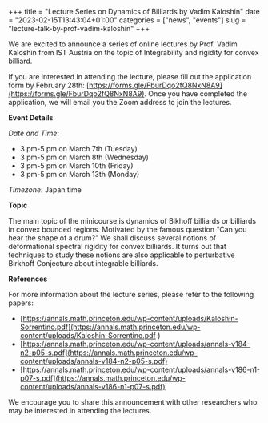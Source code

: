 +++
title = "Lecture Series on Dynamics of Billiards by Vadim Kaloshin"
date = "2023-02-15T13:43:04+01:00"
categories = ["news", "events"]
slug = "lecture-talk-by-prof-vadim-kaloshin"
+++

We are excited to announce a series of online lectures by Prof. Vadim Kaloshin from IST Austria on the topic of Integrability and rigidity for convex billiard. 

If you are interested in attending the lecture, please fill out the application form by February 28th: [https://forms.gle/FburDqo2fQ8NxN8A9](https://forms.gle/FburDqo2fQ8NxN8A9). 
Once you have completed the application, we will email you the Zoom address to join the lectures. 

**Event Details**

*Date and Time*: 
- 3 pm-5 pm on March 7th (Tuesday) 
- 3 pm-5 pm on March 8th (Wednesday) 
- 3 pm-5 pm on March 10th (Friday) 
- 3 pm-5 pm on March 13th (Monday)

*Timezone*: Japan time

**Topic**

The main topic of the minicourse is dynamics of Bikhoff billiards or billiards in convex bounded regions. Motivated by the famous question “Can you hear the shape of a drum?” We shall discuss several notions of deformational spectral rigidity for convex billiards. It turns out that techniques to study these notions are also applicable to perturbative Birkhoff Conjecture about integrable billiards.

**References**

For more information about the lecture series, please refer to the following papers:

- [https://annals.math.princeton.edu/wp-content/uploads/Kaloshin-Sorrentino.pdf](https://annals.math.princeton.edu/wp-content/uploads/Kaloshin-Sorrentino.pdf
)
- [https://annals.math.princeton.edu/wp-content/uploads/annals-v184-n2-p05-s.pdf](https://annals.math.princeton.edu/wp-content/uploads/annals-v184-n2-p05-s.pdf)
- [https://annals.math.princeton.edu/wp-content/uploads/annals-v186-n1-p07-s.pdf](https://annals.math.princeton.edu/wp-content/uploads/annals-v186-n1-p07-s.pdf)

We encourage you to share this announcement with other researchers who may be interested in attending the lectures. 
